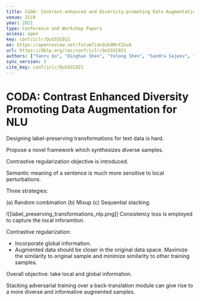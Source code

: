 ```yaml
---
title: CoDA: Contrast-enhanced and Diversity-promoting Data Augmentation for Natural Language Understanding.
venue: ICLR
year: 2021
type: Conference and Workshop Papers
access: open
key: conf/iclr/QuSSSC021
ee: https://openreview.net/forum?id=Ozk9MrX1hvA
url: https://dblp.org/rec/conf/iclr/QuSSSC021
authors: ["Yanru Qu", "Dinghan Shen", "Yelong Shen", "Sandra Sajeev", "Weizhu Chen", "Jiawei Han"]
sync_version: 3
cite_key: conf/iclr/QuSSSC021
---
```

# CODA: Contrast Enhanced Diversity Promoting Data Augmentation for NLU

Designing label-preserving transformations for text data is hard.

Propose a novel framework which synthesizes diverse samples.

Contrastive regularization objective is introduced.

Semantic meaning of a sentence is much more sensitive to local perturbations.

Three strategies:

 (a) Random combination
 (b) Mixup
 (c) Sequential stacking.


 ![[label_preserving_transformations_nlp.png]]
 Consistency loss is employed to capture the local inforamtion.

 Contrastive regularization:

  - Incorporate global information.
  - Augmented data should be closer in the original data space. Maximize the similarity to original sample and minimize similarity to other training samples.


Overall objective: take local and global information.

Stacking adversarial training over a back-translation module can give rise to a more diverse and informative augmented samples.